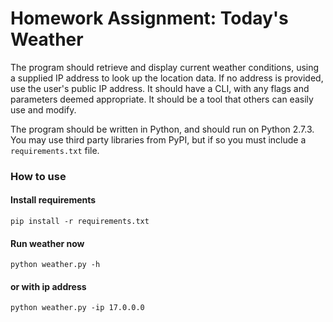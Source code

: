 Homework Assignment: Today's Weather
====================================

The program should retrieve and display current weather conditions,
using a supplied IP address to look up the location data. If no address
is provided, use the user's public IP address. It should have a CLI, with
any flags and parameters deemed appropriate. It should be a tool that
others can easily use and modify.

The program should be written in Python, and should run on Python 2.7.3.
You may use third party libraries from PyPI, but if so you must include
a `requirements.txt` file.


### How to use
#### Install requirements

```
pip install -r requirements.txt
```

#### Run weather now
```
python weather.py -h
```

#### or with ip address
```
python weather.py -ip 17.0.0.0
```